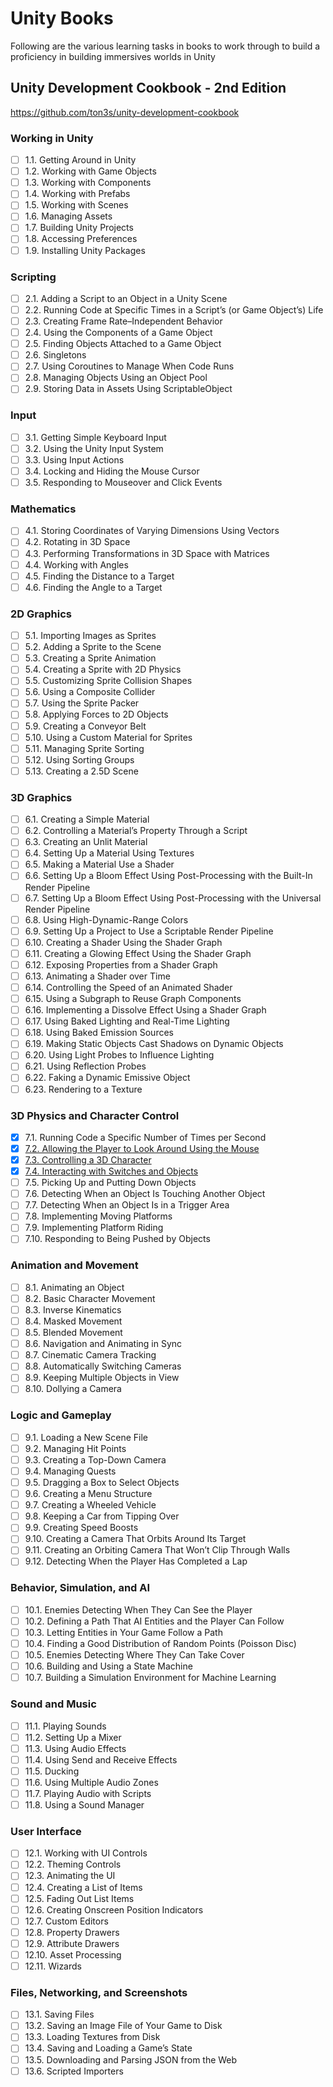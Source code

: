 # Unity Books

Following are the various learning tasks in books to work through to build a proficiency in building immersives worlds in Unity

## Unity Development Cookbook - 2nd Edition

https://github.com/ton3s/unity-development-cookbook

### Working in Unity

- [ ] 1.1. Getting Around in Unity
- [ ] 1.2. Working with Game Objects
- [ ] 1.3. Working with Components
- [ ] 1.4. Working with Prefabs
- [ ] 1.5. Working with Scenes
- [ ] 1.6. Managing Assets
- [ ] 1.7. Building Unity Projects
- [ ] 1.8. Accessing Preferences
- [ ] 1.9. Installing Unity Packages

### Scripting

- [ ] 2.1. Adding a Script to an Object in a Unity Scene
- [ ] 2.2. Running Code at Specific Times in a Script’s (or Game Object’s) Life
- [ ] 2.3. Creating Frame Rate–Independent Behavior
- [ ] 2.4. Using the Components of a Game Object
- [ ] 2.5. Finding Objects Attached to a Game Object
- [ ] 2.6. Singletons
- [ ] 2.7. Using Coroutines to Manage When Code Runs
- [ ] 2.8. Managing Objects Using an Object Pool
- [ ] 2.9. Storing Data in Assets Using ScriptableObject

### Input

- [ ] 3.1. Getting Simple Keyboard Input
- [ ] 3.2. Using the Unity Input System
- [ ] 3.3. Using Input Actions
- [ ] 3.4. Locking and Hiding the Mouse Cursor
- [ ] 3.5. Responding to Mouseover and Click Events

### Mathematics

- [ ] 4.1. Storing Coordinates of Varying Dimensions Using Vectors
- [ ] 4.2. Rotating in 3D Space
- [ ] 4.3. Performing Transformations in 3D Space with Matrices
- [ ] 4.4. Working with Angles
- [ ] 4.5. Finding the Distance to a Target
- [ ] 4.6. Finding the Angle to a Target

### 2D Graphics

- [ ] 5.1. Importing Images as Sprites
- [ ] 5.2. Adding a Sprite to the Scene
- [ ] 5.3. Creating a Sprite Animation
- [ ] 5.4. Creating a Sprite with 2D Physics
- [ ] 5.5. Customizing Sprite Collision Shapes
- [ ] 5.6. Using a Composite Collider
- [ ] 5.7. Using the Sprite Packer
- [ ] 5.8. Applying Forces to 2D Objects
- [ ] 5.9. Creating a Conveyor Belt
- [ ] 5.10. Using a Custom Material for Sprites
- [ ] 5.11. Managing Sprite Sorting
- [ ] 5.12. Using Sorting Groups
- [ ] 5.13. Creating a 2.5D Scene

### 3D Graphics

- [ ] 6.1. Creating a Simple Material
- [ ] 6.2. Controlling a Material’s Property Through a Script
- [ ] 6.3. Creating an Unlit Material
- [ ] 6.4. Setting Up a Material Using Textures
- [ ] 6.5. Making a Material Use a Shader
- [ ] 6.6. Setting Up a Bloom Effect Using Post-Processing with the Built-In Render Pipeline
- [ ] 6.7. Setting Up a Bloom Effect Using Post-Processing with the Universal Render Pipeline
- [ ] 6.8. Using High-Dynamic-Range Colors
- [ ] 6.9. Setting Up a Project to Use a Scriptable Render Pipeline
- [ ] 6.10. Creating a Shader Using the Shader Graph
- [ ] 6.11. Creating a Glowing Effect Using the Shader Graph
- [ ] 6.12. Exposing Properties from a Shader Graph
- [ ] 6.13. Animating a Shader over Time
- [ ] 6.14. Controlling the Speed of an Animated Shader
- [ ] 6.15. Using a Subgraph to Reuse Graph Components
- [ ] 6.16. Implementing a Dissolve Effect Using a Shader Graph
- [ ] 6.17. Using Baked Lighting and Real-Time Lighting
- [ ] 6.18. Using Baked Emission Sources
- [ ] 6.19. Making Static Objects Cast Shadows on Dynamic Objects
- [ ] 6.20. Using Light Probes to Influence Lighting
- [ ] 6.21. Using Reflection Probes
- [ ] 6.22. Faking a Dynamic Emissive Object
- [ ] 6.23. Rendering to a Texture

### 3D Physics and Character Control

- [x] 7.1. Running Code a Specific Number of Times per Second
- [x] [7.2. Allowing the Player to Look Around Using the Mouse](https://github.com/ton3s/unity-development-cookbook/tree/7_2)
- [x] [7.3. Controlling a 3D Character](https://github.com/ton3s/unity-development-cookbook/tree/7_3)
- [x] [7.4. Interacting with Switches and Objects](https://github.com/ton3s/unity-development-cookbook/tree/7_4)
- [ ] 7.5. Picking Up and Putting Down Objects
- [ ] 7.6. Detecting When an Object Is Touching Another Object
- [ ] 7.7. Detecting When an Object Is in a Trigger Area
- [ ] 7.8. Implementing Moving Platforms
- [ ] 7.9. Implementing Platform Riding
- [ ] 7.10. Responding to Being Pushed by Objects

### Animation and Movement

- [ ] 8.1. Animating an Object
- [ ] 8.2. Basic Character Movement
- [ ] 8.3. Inverse Kinematics
- [ ] 8.4. Masked Movement
- [ ] 8.5. Blended Movement
- [ ] 8.6. Navigation and Animating in Sync
- [ ] 8.7. Cinematic Camera Tracking
- [ ] 8.8. Automatically Switching Cameras
- [ ] 8.9. Keeping Multiple Objects in View
- [ ] 8.10. Dollying a Camera

### Logic and Gameplay

- [ ] 9.1. Loading a New Scene File
- [ ] 9.2. Managing Hit Points
- [ ] 9.3. Creating a Top-Down Camera
- [ ] 9.4. Managing Quests
- [ ] 9.5. Dragging a Box to Select Objects
- [ ] 9.6. Creating a Menu Structure
- [ ] 9.7. Creating a Wheeled Vehicle
- [ ] 9.8. Keeping a Car from Tipping Over
- [ ] 9.9. Creating Speed Boosts
- [ ] 9.10. Creating a Camera That Orbits Around Its Target
- [ ] 9.11. Creating an Orbiting Camera That Won’t Clip Through Walls
- [ ] 9.12. Detecting When the Player Has Completed a Lap

### Behavior, Simulation, and AI

- [ ] 10.1. Enemies Detecting When They Can See the Player
- [ ] 10.2. Defining a Path That AI Entities and the Player Can Follow
- [ ] 10.3. Letting Entities in Your Game Follow a Path
- [ ] 10.4. Finding a Good Distribution of Random Points (Poisson Disc)
- [ ] 10.5. Enemies Detecting Where They Can Take Cover
- [ ] 10.6. Building and Using a State Machine
- [ ] 10.7. Building a Simulation Environment for Machine Learning

### Sound and Music

- [ ] 11.1. Playing Sounds
- [ ] 11.2. Setting Up a Mixer
- [ ] 11.3. Using Audio Effects
- [ ] 11.4. Using Send and Receive Effects
- [ ] 11.5. Ducking
- [ ] 11.6. Using Multiple Audio Zones
- [ ] 11.7. Playing Audio with Scripts
- [ ] 11.8. Using a Sound Manager

### User Interface

- [ ] 12.1. Working with UI Controls
- [ ] 12.2. Theming Controls
- [ ] 12.3. Animating the UI
- [ ] 12.4. Creating a List of Items
- [ ] 12.5. Fading Out List Items
- [ ] 12.6. Creating Onscreen Position Indicators
- [ ] 12.7. Custom Editors
- [ ] 12.8. Property Drawers
- [ ] 12.9. Attribute Drawers
- [ ] 12.10. Asset Processing
- [ ] 12.11. Wizards

### Files, Networking, and Screenshots

- [ ] 13.1. Saving Files
- [ ] 13.2. Saving an Image File of Your Game to Disk
- [ ] 13.3. Loading Textures from Disk
- [ ] 13.4. Saving and Loading a Game’s State
- [ ] 13.5. Downloading and Parsing JSON from the Web
- [ ] 13.6. Scripted Importers
